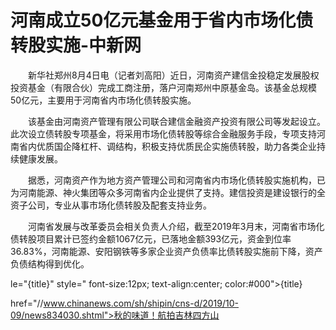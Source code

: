 # 河南成立50亿元基金用于省内市场化债转股实施-中新网

　　新华社郑州8月4日电（记者刘高阳）近日，河南资产建信金投稳定发展股权投资基金（有限合伙）完成工商注册，落户河南郑州中原基金岛。该基金总规模50亿元，主要用于河南省内市场化债转股实施。

　　该基金由河南资产管理有限公司联合建信金融资产投资有限公司等发起设立。此次设立债转股专项基金，将采用市场化债转股等综合金融服务手段，专项支持河南省内优质国企降杠杆、调结构，积极支持优质民企实施债转股，助力各类企业持续健康发展。

　　据悉，河南资产作为地方资产管理公司和河南省内市场化债转股实施机构，已为河南能源、神火集团等众多河南省内企业提供了支持。建信投资是建设银行的全资子公司，专业从事市场化债转股及配套支持业务。

　　河南省发展与改革委员会相关负责人介绍，截至2019年3月末，河南省市场化债转股项目累计已签约金额1067亿元，已落地金额393亿元，资金到位率36.83%，河南能源、安阳钢铁等多家企业资产负债率比债转股实施前下降，资产负债结构得到优化。

le="{title}" style=" font-size:12px; text-align:center; color:#000">{title}

href="//www.chinanews.com/sh/shipin/cns-d/2019/10-09/news834030.shtml">秋的味道！航拍吉林四方山
